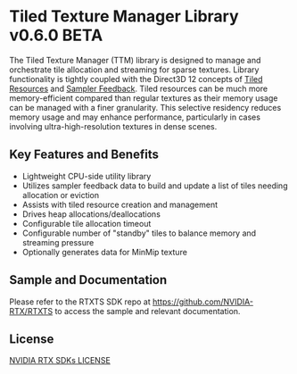 # Tiled Texture Manager Library v0.6.0 BETA

The Tiled Texture Manager (TTM) library is designed to manage and orchestrate tile allocation and streaming for sparse textures. Library functionality is tightly coupled with the Direct3D 12 concepts of [Tiled Resources](https://learn.microsoft.com/en-us/windows/win32/api/d3d12/ne-d3d12-d3d12_tiled_resources_tier) and [Sampler Feedback](https://microsoft.github.io/DirectX-Specs/d3d/SamplerFeedback.html). Tiled resources can be much more memory-efficient compared than regular textures as their memory usage can be managed with a finer granularity. This selective residency reduces memory usage and may enhance performance, particularly in cases involving ultra-high-resolution textures in dense scenes.

## Key Features and Benefits

* Lightweight CPU-side utility library
* Utilizes sampler feedback data to build and update a list of tiles needing allocation or eviction
* Assists with tiled resource creation and management
* Drives heap allocations/deallocations
* Configurable tile allocation timeout
* Configurable number of "standby" tiles to balance memory and streaming pressure
* Optionally generates data for MinMip texture

## Sample and Documentation

Please refer to the RTXTS SDK repo at https://github.com/NVIDIA-RTX/RTXTS to access the sample and relevant documentation.

## License

[NVIDIA RTX SDKs LICENSE](license.txt)
